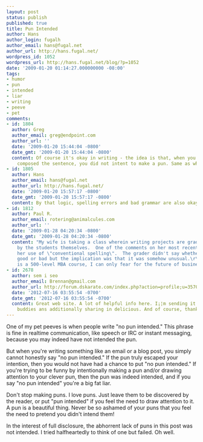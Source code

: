 ```yaml
---
layout: post
status: publish
published: true
title: Pun Intended
author: Hans
author_login: fugalh
author_email: hans@fugal.net
author_url: http://hans.fugal.net/
wordpress_id: 1052
wordpress_url: http://hans.fugal.net/blog/?p=1052
date: '2009-01-20 01:14:27.000000000 -08:00'
tags:
- humor
- pun
- intended
- liar
- writing
- peeve
- pet
comments:
- id: 1804
  author: Greg
  author_email: greg@endpoint.com
  author_url: ''
  date: '2009-01-20 15:44:04 -0800'
  date_gmt: '2009-01-20 15:44:04 -0800'
  content: Of course it's okay in writing - the idea is that, when you originally
    composed the sentence, you did not intent to make a pun. Same as when speaking.
- id: 1805
  author: Hans
  author_email: hans@fugal.net
  author_url: http://hans.fugal.net/
  date: '2009-01-20 15:57:17 -0800'
  date_gmt: '2009-01-20 15:57:17 -0800'
  content: By that logic, spelling errors and bad grammar are also okay in writing.
- id: 1812
  author: Paul R.
  author_email: rotering@animalcules.com
  author_url: ''
  date: '2009-01-28 04:20:34 -0800'
  date_gmt: '2009-01-28 04:20:34 -0800'
  content: "My wife is taking a class wherein writing projects are graded (in part)
    by the students themselves.  One of the comments on her most recent work was about
    her use of \"conventional spelling\".  The grader didn't say whether this was
    good or bad but the implication was that it was somehow unusual.\r\n\r\nAs this
    is a 500-level MBA course, I can only fear for the future of business communications."
- id: 2678
  author: sem i seo
  author_email: Brennan@gmail.com
  author_url: http://forum.dskarate.com/index.php?action=profile;u=3570
  date: '2012-07-16 03:55:54 -0700'
  date_gmt: '2012-07-16 03:55:54 -0700'
  content: Great web site. A lot of helpful info here. I¡¦m sending it to several
    buddies ans additionally sharing in delicious. And of course, thanks in your sweat!
---
```

One of my pet peeves is when people write "no pun intended." This phrase is fine in realtime communication, like speech or IRC or instant messaging, because you may indeed have not intended the pun.

But when you're writing something like an email or a blog post, you simply cannot honestly say "no pun intended." If the pun truly escaped your intention, then you would not have had a chance to put "no pun intended." If you're trying to be funny by intentionally making a pun and/or drawing attention to your clever pun, then the pun was indeed intended, and if you say "no pun intended" you're a big fat liar.

Don't stop making puns. I love puns. Just leave them to be discovered by the reader, or put "pun intended" if you feel the need to draw attention to it. A pun is a beautiful thing. Never be so ashamed of your puns that you feel the need to pretend you didn't intend them!

In the interest of full disclosure, the abhorrent lack of puns in this post was not intended. I tried halfheartedly to think of one but failed. Oh well.

